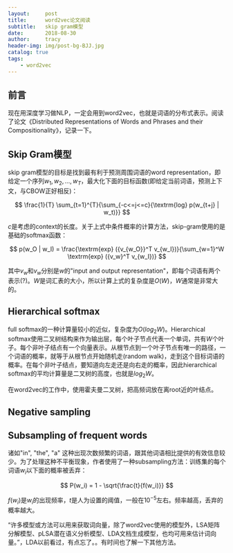 ```yaml
---
layout:     post
title:      word2vec论文阅读
subtitle:   skip gram模型
date:       2018-08-30
author:     tracy
header-img: img/post-bg-BJJ.jpg
catalog: true
tags:
    - word2vec
---
```



## 前言

现在用深度学习做NLP，一定会用到word2vec，也就是词语的分布式表示。阅读了论文《Distributed Representations of Words and Phrases and their Compositionality》，记录一下。

## Skip Gram模型

skip gram模型的目标是找到最有利于预测周围词语的word representation，即给定一个序列$w_1, w_2, ..., w_T$，最大化下面的目标函数(即给定当前词语，预测上下文，与CBOW正好相反)：

$$ \frac{1}{T} \sum_{t=1}^{T}{\sum_{-c<=j<=c}{\textrm{log} p(w_{t+j} | w_t)}} $$

$c$是考虑的context的长度。关于上式中条件概率的计算方法，skip-gram使用的是基础的softmax函数：

$$ p(w_O | w_I) = \frac{\textrm{exp} ({v_{w_O}}^T v_{w_I})}{\sum_{w=1}^W \textrm{exp} ({v_w}^T v_{w_I})} $$

其中$v_w$和$v_w$分别是$w$的"input and output representation"，即每个词语有两个表示(?)。$W$是词汇表的大小，所以计算上式的复杂度是$O(W)$，$W$通常是非常大的。

## Hierarchical softmax

full softmax的一种计算量较小的近似，复杂度为$O(log_2 W)$。Hierarchical softmax使用二叉树结构来作为输出层，每个叶子节点代表一个单词，共有$W$个叶子。每个非叶子结点有一个向量表示。从根节点到一个叶子节点有唯一的路径，一个词语的概率，就等于从根节点开始随机走(random walk)，走到这个目标词语的概率。在每个非叶子结点，要知道向左走还是向右走的概率，因此hierarchical softmax的平均计算量是二叉树的高度，也就是$log_2 W$。

在word2vec的工作中，使用霍夫曼二叉树，把高频词放在离root近的叶结点。

## Negative sampling


## Subsampling of frequent words

诸如"in", "the", "a" 这种出现次数频繁的词语，跟其他词语相比提供的有效信息较少。为了处理这种不平衡现象，作者使用了一种subsampling方法：训练集的每个词语$w_i$以下面的概率被丢弃：

$$ P(w_i) = 1 - \sqrt{\frac{t}{f(w_i)}} $$

$f(w_i)$是$w_i$的出现频率，$t$是人为设置的阈值，一般在$10^{-5}$左右。频率越高，丢弃的概率越大。

“许多模型或方法可以用来获取词向量，除了word2vec使用的模型外，LSA矩阵分解模型、pLSA潜在语义分析模型、LDA文档生成模型，也均可用来估计词向量。”，LDA以前看过，有点忘了。。有时间也了解一下其他方法。